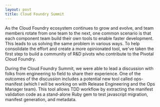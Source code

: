 ```yaml
---
layout: post
title: Cloud Foundry Summit
---
```


As the Cloud Foundry ecosystem continues to grow and evolve, and team members rotate from one team to the next, one common scenario is that each component team build their own tools to enable faster development.  This leads to us solving the same problem in various ways.  To help consolidate the effort and create a more opinionated tool, we've taken the first step to build a community of R&D pivots who contribute to the Pivotal Cloud Foundry.

During the Cloud Foundry Summit, we were able to lead a discussion with folks from engineering to field to share their experience.  One of the outcomes of the discussion includes a potential new tool called ops-manifest  (which I will be working on with Release Engineering and the Ops Manager team).  This tool allows TDD workflow by extracting the manifest validation code as a stand-alone Ruby gem to test javascript migration, manifest generation, and metadata.


